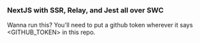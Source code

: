 ### NextJS with SSR, Relay, and Jest all over SWC

Wanna run this? You'll need to put a github token wherever it says <GITHUB_TOKEN> in this repo. 

